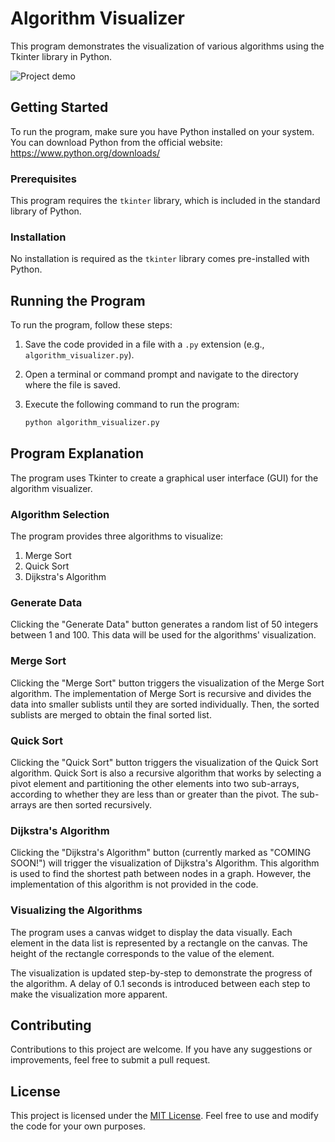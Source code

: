 # Algorithm Visualizer

This program demonstrates the visualization of various algorithms using the Tkinter library in Python.


![Project demo](https://github.com/ashakeem/AlgorithmVisualizerPython/assets/125868067/c107235a-416d-4e05-952c-b58fccf142fe)

## Getting Started

To run the program, make sure you have Python installed on your system. You can download Python from the official website: https://www.python.org/downloads/

### Prerequisites

This program requires the `tkinter` library, which is included in the standard library of Python.

### Installation

No installation is required as the `tkinter` library comes pre-installed with Python.

## Running the Program

To run the program, follow these steps:

1. Save the code provided in a file with a `.py` extension (e.g., `algorithm_visualizer.py`).

2. Open a terminal or command prompt and navigate to the directory where the file is saved.

3. Execute the following command to run the program:

   ```bash
   python algorithm_visualizer.py
   ```

## Program Explanation

The program uses Tkinter to create a graphical user interface (GUI) for the algorithm visualizer.

### Algorithm Selection

The program provides three algorithms to visualize:

1. Merge Sort
2. Quick Sort
3. Dijkstra's Algorithm

### Generate Data

Clicking the "Generate Data" button generates a random list of 50 integers between 1 and 100. This data will be used for the algorithms' visualization.

### Merge Sort

Clicking the "Merge Sort" button triggers the visualization of the Merge Sort algorithm. The implementation of Merge Sort is recursive and divides the data into smaller sublists until they are sorted individually. Then, the sorted sublists are merged to obtain the final sorted list.

### Quick Sort

Clicking the "Quick Sort" button triggers the visualization of the Quick Sort algorithm. Quick Sort is also a recursive algorithm that works by selecting a pivot element and partitioning the other elements into two sub-arrays, according to whether they are less than or greater than the pivot. The sub-arrays are then sorted recursively.

### Dijkstra's Algorithm

Clicking the "Dijkstra's Algorithm" button (currently marked as "COMING SOON!") will trigger the visualization of Dijkstra's Algorithm. This algorithm is used to find the shortest path between nodes in a graph. However, the implementation of this algorithm is not provided in the code.

### Visualizing the Algorithms

The program uses a canvas widget to display the data visually. Each element in the data list is represented by a rectangle on the canvas. The height of the rectangle corresponds to the value of the element.

The visualization is updated step-by-step to demonstrate the progress of the algorithm. A delay of 0.1 seconds is introduced between each step to make the visualization more apparent.

## Contributing

Contributions to this project are welcome. If you have any suggestions or improvements, feel free to submit a pull request.

## License

This project is licensed under the [MIT License](LICENSE). Feel free to use and modify the code for your own purposes.
